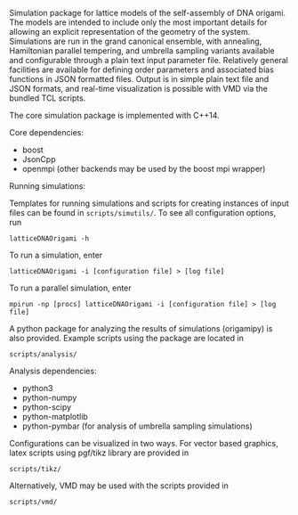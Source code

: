 Simulation package for lattice models of the self-assembly of DNA origami. The models are intended to include only the most important details for allowing an explicit representation of the geometry of the system. Simulations are run in the grand canonical ensemble, with annealing, Hamiltonian parallel tempering, and umbrella sampling variants available and configurable through a plain text input parameter file. Relatively general facilities are available for defining order parameters and associated bias functions in JSON formatted files. Output is in simple plain text file and JSON formats, and real-time visualization is possible with VMD via the bundled TCL scripts.

The core simulation package is implemented with C++14.

Core dependencies:

* boost
* JsonCpp
* openmpi (other backends may be used by the boost mpi wrapper)

Running simulations:

Templates for running simulations and scripts for creating instances of input files can be found in `scripts/simutils/`. To see all configuration options, run

`latticeDNAOrigami -h`

 To run a simulation, enter

`latticeDNAOrigami -i [configuration file] > [log file]`

To run a parallel simulation, enter

`mpirun -np [procs] latticeDNAOrigami -i [configuration file] > [log file]`

A python package for analyzing the results of simulations (origamipy) is also provided. Example scripts using the package are located in

`scripts/analysis/`

Analysis dependencies:
* python3
* python-numpy
* python-scipy
* python-matplotlib
* python-pymbar (for analysis of umbrella sampling simulations)

Configurations can be visualized in two ways. For vector based graphics, latex scripts using pgf/tikz library are provided in

`scripts/tikz/`

Alternatively, VMD may be used with the scripts provided in

`scripts/vmd/`
